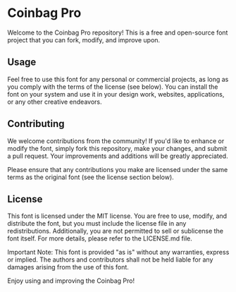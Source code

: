 ﻿# Coinbag Pro
Welcome to the Coinbag Pro repository! This is a free and open-source font project that you can fork, modify, and improve upon.

## Usage
Feel free to use this font for any personal or commercial projects, as long as you comply with the terms of the license (see below). You can install the font on your system and use it in your design work, websites, applications, or any other creative endeavors.

## Contributing
We welcome contributions from the community! If you'd like to enhance or modify the font, simply fork this repository, make your changes, and submit a pull request. Your improvements and additions will be greatly appreciated.

Please ensure that any contributions you make are licensed under the same terms as the original font (see the license section below).

## License
This font is licensed under the MIT license. You are free to use, modify, and distribute the font, but you must include the license file in any redistributions. Additionally, you are not permitted to sell or sublicense the font itself. For more details, please refer to the LICENSE.md file.

Important Note: This font is provided "as is" without any warranties, express or implied. The authors and contributors shall not be held liable for any damages arising from the use of this font.

Enjoy using and improving the Coinbag Pro!
